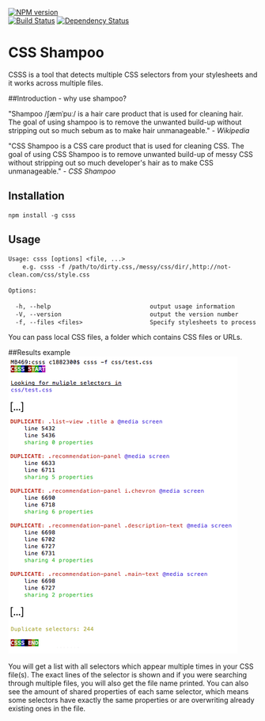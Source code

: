 [![NPM version](https://img.shields.io/npm/v/csss.svg?style=flat)](https://www.npmjs.com/package/csss)  
[![Build Status](https://travis-ci.org/webycel/csss.svg?branch=merging)](https://travis-ci.org/webycel/csss)
[![Dependency Status](https://img.shields.io/david/webycel/csss.svg?style=flat)](https://david-dm.org/webycel/csss)

# CSS Shampoo

CSSS is a tool that detects multiple CSS selectors from your stylesheets and it works across multiple files.

##Introduction - why use shampoo?

"Shampoo /ʃæmˈpuː/ is a hair care product that is used for cleaning hair. The goal of using shampoo is to remove the unwanted build-up without stripping out so much sebum as to make hair unmanageable." - <i>Wikipedia</i>

"CSS Shampoo is a CSS care product that is used for cleaning CSS. The goal of using CSS Shampoo is to remove unwanted build-up of messy CSS without stripping out so much developer's hair as to make CSS unmanageable." - <i>CSS Shampoo</i>

## Installation

```shell
npm install -g csss
```

## Usage

```
Usage: csss [options] <file, ...>
    e.g. csss -f /path/to/dirty.css,/messy/css/dir/,http://not-clean.com/css/style.css

Options:

  -h, --help                            output usage information
  -V, --version                         output the version number
  -f, --files <files>                   Specify stylesheets to process
```
You can pass local CSS files, a folder which contains CSS files or URLs.

##Results example
![CSS Shampoo results example](/img/example-results.png?raw=true)

You will get a list with all selectors which appear multiple times in your CSS file(s). The exact lines of the selector is shown and if you were searching through multiple files, you will also get the file name printed.
You can also see the amount of shared properties of each same selector, which means some selectors have exactly the same properties or are overwriting already existing ones in the file.
